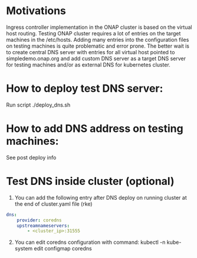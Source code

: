 #  Motivations
Ingress controller implementation in the ONAP cluster is based on the virtual host routing.
Testing ONAP cluster requires a lot of entries on the target machines in the /etc/hosts.
Adding many entries into the configuration files on testing machines is quite problematic and error prone.
The better wait is to create central DNS server with entries for all virtual host pointed to simpledemo.onap.org and add custom DNS server as a target DNS server for testing machines and/or as external DNS for kubernetes cluster.

# How to deploy test DNS server:
Run script ./deploy\_dns.sh

#  How to add DNS address on testing machines:
See post deploy info

# Test DNS inside cluster (optional)
1. You can add the following entry after DNS deploy on running cluster at the end of cluster.yaml file (rke)
~~~yaml
dns:
	provider: coredns
	upstreamnameservers:
		- <cluster_ip>:31555
~~~
2. You can edit coredns configuration with command:
		kubectl -n kube-system edit configmap coredns

